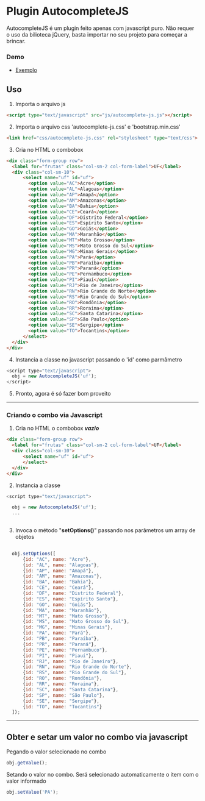 # Plugin AutocompleteJS
AutocompleteJS é um plugin feito apenas com javascript puro. Não requer o uso da bilioteca jQuery, basta importar no seu projeto para começar a brincar.

### Demo

- [Exemplo](https://renatogap.github.io/autocompleteJS/)



## Uso


1. Importa o arquivo js
```html
<script type="text/javascript" src="js/autocomplete-js.js"></script>
```

2. Importa o arquivo css 'autocomplete-js.css' e 'bootstrap.min.css'
```html
<link href="css/autocomplete-js.css" rel="stylesheet" type="text/css">
```

3. Cria no HTML o combobox
```html
<div class="form-group row">
  <label for="frutas" class="col-sm-2 col-form-label">UF</label>
  <div class="col-sm-10">
      <select name="uf" id="uf">
        <option value="AC">Acre</option>
        <option value="AL">Alagoas</option>
        <option value="AP">Amapá</option>
        <option value="AM">Amazonas</option>
        <option value="BA">Bahia</option>
        <option value="CE">Ceará</option>
        <option value="DF">Distrito Federal</option>
        <option value="ES">Espírito Santo</option>
        <option value="GO">Goiás</option>
        <option value="MA">Maranhão</option>
        <option value="MT">Mato Grosso</option>
        <option value="MS">Mato Grosso do Sul</option>
        <option value="MG">Minas Gerais</option>
        <option value="PA">Pará</option>
        <option value="PB">Paraíba</option>
        <option value="PR">Paraná</option>
        <option value="PE">Pernambuco</option>
        <option value="PI">Piauí</option>
        <option value="RJ">Rio de Janeiro</option>
        <option value="RN">Rio Grande do Norte</option>
        <option value="RS">Rio Grande do Sul</option>
        <option value="RO">Rondônia</option>
        <option value="RR">Roraima</option>
        <option value="SC">Santa Catarina</option>
        <option value="SP">São Paulo</option>
        <option value="SE">Sergipe</option>
        <option value="TO">Tocantins</option>
      </select>
  </div>
</div>
```

4. Instancia a classe no javascript passando o 'id' como parmâmetro
```javascript
<script type="text/javascript">       
  obj = new AutocompleteJS('uf');
</script>
```

5. Pronto, agora é só fazer bom proveito

---

### Criando o combo via Javascript

1. Cria no HTML o combobox ***vazio***
```html
<div class="form-group row">
  <label for="frutas" class="col-sm-2 col-form-label">UF</label>
  <div class="col-sm-10">
      <select name="uf" id="uf">        
      </select>
  </div>
</div>
```

2. Instancia a classe 
```javascript
<script type="text/javascript">      

  obj = new AutocompleteJS('uf');
  ...
  
```  

3. Invoca o método "**setOptions()**" passando nos parâmetros um array de objetos
```javascript
     
  obj.setOptions([
      {id: "AC", name: "Acre"},
      {id: "AL", name: "Alagoas"},
      {id: "AP", name: "Amapá"},
      {id: "AM", name: "Amazonas"},
      {id: "BA", name: "Bahia"},
      {id: "CE", name: "Ceará"},
      {id: "DF", name: "Distrito Federal"},
      {id: "ES", name: "Espírito Santo"},
      {id: "GO", name: "Goiás"},
      {id: "MA", name: "Maranhão"},
      {id: "MT", name: "Mato Grosso"},
      {id: "MS", name: "Mato Grosso do Sul"},
      {id: "MG", name: "Minas Gerais"},
      {id: "PA", name: "Pará"},
      {id: "PB", name: "Paraíba"},
      {id: "PR", name: "Paraná"},
      {id: "PE", name: "Pernambuco"},
      {id: "PI", name: "Piauí"},
      {id: "RJ", name: "Rio de Janeiro"},
      {id: "RN", name: "Rio Grande do Norte"},
      {id: "RS", name: "Rio Grande do Sul"},
      {id: "RO", name: "Rondônia"},
      {id: "RR", name: "Roraima"},
      {id: "SC", name: "Santa Catarina"},
      {id: "SP", name: "São Paulo"},
      {id: "SE", name: "Sergipe"},
      {id: "TO", name: "Tocantins"}
  ]);

```

---

## Obter e setar um valor no combo via javascript

Pegando o valor selecionado no combo
```javascript
obj.getValue();
```

Setando o valor no combo. Será selecionado automaticamente o item com o valor informado
```javascript
obj.setValue('PA');
```
